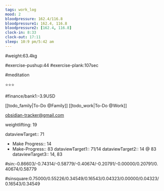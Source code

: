 ```yaml
---
tags: work_log
mood: 2
bloodpressure: 162.4/116.8
bloodpressure1: 162.4, 116.8
bloodpressure2: [162.4, 116.8]
clock-in: 8:33
clock-out: 17:11
sleep: 10:9 pm/5:42 am
---
```


#weight:63.4kg

#exercise-pushup:44
#exercise-plank:107sec

#meditation

⭐⭐⭐


#finance/bank1:-3.9USD

[[todo_family|To-Do @Family]]
[[todo_work|To-Do @Work]]

obsidian-tracker@gmail.com

weightlifting: 19

dataviewTarget:: 71
- Make Progress:: 14
- Make-Progress:: 83
dataviewTarget1:: 71/14
dataviewTarget2:: 14 @ 83
dataviewTarget3:: 14, 83

#sin:-0.86603/-0.74314/-0.58779/-0.40674/-0.20791/-0.00000/0.20791/0.40674/0.58779

#sinsquare:0.75000/0.55226/0.34549/0.16543/0.04323/0.00000/0.04323/0.16543/0.34549

